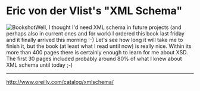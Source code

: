# Eric von der Vlist's "XML Schema"

<p><img src="http://zerokspot.com/uploads/oreilly-xmlschema.jpg" alt="Bookshot" class="left"/>Well, I thought I'd need XML schema in future projects (and perhaps also in current ones and for work) I ordered this book last friday and it finally arrived this morning :-) Let's see how long it will take me to finish it, but the book (at least what I read until now) is really nice. Within its more than 400 pages there is certainly enough to learn for me about XSD. The first 30 pages included probably around 80% of what I knew about XML schema until today ;-)</p>

-------------------------------





<a href="http://www.oreilly.com/catalog/xmlschema/">http://www.oreilly.com/catalog/xmlschema/</a>